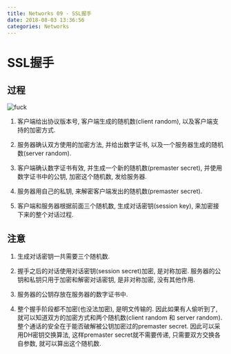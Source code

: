 ```yaml
---
title: Networks 09 - SSL握手
date: 2018-08-03 13:36:56
categories: Networks
---
```

# SSL握手

<!--more-->

## 过程

![fuck](https://res.cloudinary.com/dpe4i978o/image/upload/v1533274463/internet/SSL.png)

1. 客户端给出协议版本号, 客户端生成的随机数(client random), 以及客户端支持的加密方式.

2. 服务器确认双方使用的加密方法, 并给出数字证书, 以及一个服务器生成的随机数(server random).

3. 客户端确认数字证书有效, 并生成一个新的随机数(premaster secret), 并使用数字证书中的公钥, 加密这个随机数, 发给服务器.

4. 服务器用自己的私钥, 来解密客户端发出的随机数(premaster secret).

5. 客户端和服务器根据前面三个随机数, 生成对话密钥(session key), 来加密接下来的整个对话过程.

## 注意

1. 生成对话密钥一共需要三个随机数.

2. 握手之后的对话使用对话密钥(session secret)加密, 是对称加密. 服务器的公钥和私钥只用于加密和解密对话密钥, 是非对称加密, 没有其他作用.

3. 服务器的公钥存放在服务器的数字证书中.

4. 整个握手阶段都不加密(也没法加密), 是明文传输的. 因此如果有人偷听到了, 就可以知道双方的加密方式和两个随机数(client random 和 server random). 整个通话的安全在于能否破解被公钥加密过的premaster secret. 因此可以采用DH密钥交换算法, 这样premaster secret就不需要传递, 只需要双方交换各自参数, 就可以算出这个随机数.